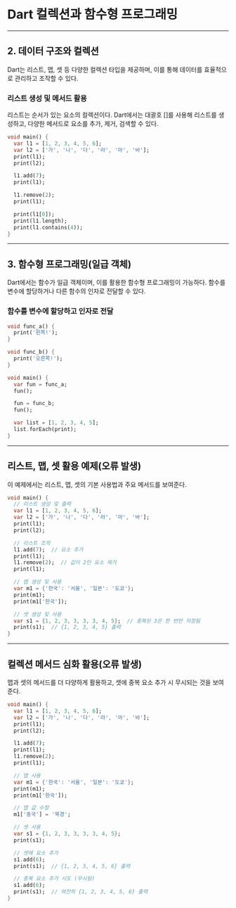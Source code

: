 # Dart 컬렉션과 함수형 프로그래밍

---

## 2. 데이터 구조와 컬렉션

Dart는 리스트, 맵, 셋 등 다양한 컬렉션 타입을 제공하며, 이를 통해 데이터를 효율적으로 관리하고 조작할 수 있다.

### 리스트 생성 및 메서드 활용

리스트는 순서가 있는 요소의 컬렉션이다. Dart에서는 대괄호 []를 사용해 리스트를 생성하고, 다양한 메서드로 요소를 추가, 제거, 검색할 수 있다.

```dart
void main() {
  var l1 = [1, 2, 3, 4, 5, 6];
  var l2 = ['가', '나', '다', '라', '마', '바'];
  print(l1);
  print(l2);

  l1.add(7);
  print(l1);

  l1.remove(2);
  print(l1);

  print(l1[0]);
  print(l1.length);
  print(l1.contains(4));
}
```

---

## 3. 함수형 프로그래밍(일급 객체)

Dart에서는 함수가 일급 객체이며, 이를 활용한 함수형 프로그래밍이 가능하다. 함수를 변수에 할당하거나 다른 함수의 인자로 전달할 수 있다.

### 함수를 변수에 할당하고 인자로 전달

```dart
void func_a() {
  print('왼쪽!');
}

void func_b() {
  print('오른쪽!');
}

void main() {
  var fun = func_a;
  fun();

  fun = func_b;
  fun();

  var list = [1, 2, 3, 4, 5];
  list.forEach(print);
}
```

---

## 리스트, 맵, 셋 활용 예제(오류 발생)

이 예제에서는 리스트, 맵, 셋의 기본 사용법과 주요 메서드를 보여준다.

```dart
void main() {
  // 리스트 생성 및 출력
  var l1 = [1, 2, 3, 4, 5, 6];
  var l2 = ['가', '나', '다', '라', '마', '바'];
  print(l1);  
  print(l2);  

  // 리스트 조작
  l1.add(7);  // 요소 추가
  print(l1);  
  l1.remove(2);  // 값이 2인 요소 제거
  print(l1);  

  // 맵 생성 및 사용
  var m1 = {'한국': '서울', '일본': '도쿄'};
  print(m1);  
  print(m1['한국']);  

  // 셋 생성 및 사용
  var s1 = {1, 2, 3, 3, 3, 3, 4, 5};  // 중복된 3은 한 번만 저장됨
  print(s1);  // {1, 2, 3, 4, 5} 출력
}
```

---

## 컬렉션 메서드 심화 활용(오류 발생)

 맵과 셋의 메서드를 더 다양하게 활용하고, 셋에 중복 요소 추가 시 무시되는 것을 보여준다.

```dart
void main() {
  var l1 = [1, 2, 3, 4, 5, 6];
  var l2 = ['가', '나', '다', '라', '마', '바'];
  print(l1);
  print(l2);

  l1.add(7);
  print(l1);
  l1.remove(2);
  print(l1);

  // 맵 사용
  var m1 = {'한국': '서울', '일본': '도쿄'};
  print(m1);
  print(m1['한국']);

  // 맵 값 수정
  m1['중국'] = '북경';

  // 셋 사용
  var s1 = {1, 2, 3, 3, 3, 3, 4, 5};
  print(s1);

  // 셋에 요소 추가
  s1.add(6);
  print(s1);  // {1, 2, 3, 4, 5, 6} 출력

  // 중복 요소 추가 시도 (무시됨)
  s1.add(6);
  print(s1);  // 여전히 {1, 2, 3, 4, 5, 6} 출력
}
```
